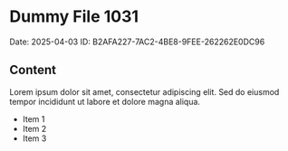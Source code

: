 # Dummy File 1031

Date: 2025-04-03
ID: B2AFA227-7AC2-4BE8-9FEE-262262E0DC96

## Content

Lorem ipsum dolor sit amet, consectetur adipiscing elit.
Sed do eiusmod tempor incididunt ut labore et dolore magna aliqua.

* Item 1
* Item 2
* Item 3

